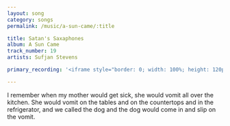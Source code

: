 ```yaml
---
layout: song
category: songs
permalink: /music/a-sun-came/:title

title: Satan's Saxaphones
album: A Sun Came
track_number: 19
artists: Sufjan Stevens

primary_recording: '<iframe style="border: 0; width: 100%; height: 120px;" src="http://bandcamp.com/EmbeddedPlayer/album=832878843/size=large/bgcol=333333/linkcol=ffffff/tracklist=false/artwork=none/track=315981971/transparent=true/" seamless><a href="http://music.sufjan.com/album/a-sun-came">A Sun Came by Sufjan Stevens</a></iframe>'

---
```


I remember when my mother would get sick, she would vomit all over the kitchen. She would vomit on the tables and on the countertops and in the refrigerator, and we called the dog and the dog would come in and slip on the vomit.